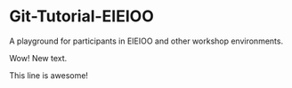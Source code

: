 # Git-Tutorial-EIEIOO
A playground for participants in EIEIOO and other workshop environments.

Wow! New text.

This line is awesome!

